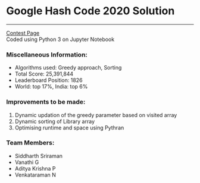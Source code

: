 # Google Hash Code 2020 Solution
---
[Contest Page](https://hashcodejudge.withgoogle.com/) <br>
Coded using Python 3 on Jupyter Notebook

### Miscellaneous Information:
* Algorithms used: Greedy approach, Sorting
* Total Score: 25,391,844
* Leaderboard Position: 1826 
* World: top 17%, India: top 6%

### Improvements to be made:
1.    Dynamic updation of the greedy parameter based on visited array
2.   Dynamic sorting of Library array
3.   Optimising runtime and space using Pythran

### Team Members:
* Siddharth Sriraman
* Vanathi G
* Aditya Krishna P
* Venkataraman N
